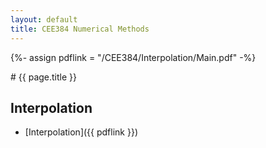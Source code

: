 ```yaml
---
layout: default
title: CEE384 Numerical Methods
---
```


{%- assign pdflink = "/CEE384/Interpolation/Main.pdf" -%}

<div markdown="1">
# {{ page.title }}

## Interpolation
* [Interpolation]({{ pdflink }})

</div>
